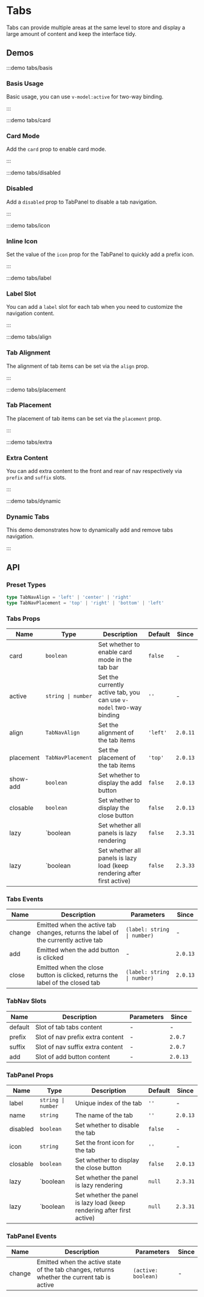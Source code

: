 # Tabs

Tabs can provide multiple areas at the same level to store and display a large amount of content and keep the interface tidy.

## Demos

:::demo tabs/basis

### Basis Usage

Basic usage, you can use `v-model:active` for two-way binding.

:::

:::demo tabs/card

### Card Mode

Add the `card` prop to enable card mode.

:::

:::demo tabs/disabled

### Disabled

Add a `disabled` prop to TabPanel to disable a tab navigation.

:::

:::demo tabs/icon

### Inline Icon

Set the value of the `icon` prop for the TabPanel to quickly add a prefix icon.

:::

:::demo tabs/label

### Label Slot

You can add a `label` slot for each tab when you need to customize the navigation content.

:::

:::demo tabs/align

### Tab Alignment

The alignment of tab items can be set via the `align` prop.

:::

:::demo tabs/placement

### Tab Placement

The placement of tab items can be set via the `placement` prop.

:::

:::demo tabs/extra

### Extra Content

You can add extra content to the front and rear of nav respectively via `prefix` and `suffix` slots.

:::

:::demo tabs/dynamic

### Dynamic Tabs

This demo demonstrates how to dynamically add and remove tabs navigation.

:::

## API

### Preset Types

```ts
type TabNavAlign = 'left' | 'center' | 'right'
type TabNavPlacement = 'top' | 'right' | 'bottom' | 'left'
```

### Tabs Props

| Name      | Type               | Description                                                             | Default  | Since    |
| --------- | ------------------ | ----------------------------------------------------------------------- | -------- | -------- |
| card      | `boolean`          | Set whether to enable card mode in the tab bar                          | `false`  | -        |
| active    | `string \| number` | Set the currently active tab, you can use `v-model` two-way binding     | `''`     | -        |
| align     | `TabNavAlign`      | Set the alignment of the tab items                                      | `'left'` | `2.0.11` |
| placement | `TabNavPlacement`  | Set the placement of the tab items                                      | `'top'`  | `2.0.13` |
| show-add  | `boolean`          | Set whether to display the add button                                   | `false`  | `2.0.13` |
| closable  | `boolean`          | Set whether to display the close button                                 | `false`  | `2.0.13` |
| lazy      | `boolean           | Set whether all panels is lazy rendering                                | `false`  | `2.3.31` |
| lazy      | `boolean           | Set whether all panels is lazy load (keep rendering after first active) | `false`  | `2.3.33` |

### Tabs Events

| Name   | Description                                                                        | Parameters                  | Since    |
| ------ | ---------------------------------------------------------------------------------- | --------------------------- | -------- |
| change | Emitted when the active tab changes, returns the label of the currently active tab | `(label: string \| number)` | -        |
| add    | Emitted when the add button is clicked                                             | -                           | `2.0.13` |
| close  | Emitted when the close button is clicked, returns the label of the closed tab      | `(label: string \| number)` | `2.0.13` |

### TabNav Slots

| Name    | Description                      | Parameters | Since    |
| ------- | -------------------------------- | ---------- | -------- |
| default | Slot of tab tabs content         | -          | -        |
| prefix  | Slot of nav prefix extra content | -          | `2.0.7`  |
| suffix  | Slot of nav suffix extra content | -          | `2.0.7`  |
| add     | Slot of add button content       | -          | `2.0.13` |

### TabPanel Props

| Name     | Type               | Description                                                            | Default | Since    |
| -------- | ------------------ | ---------------------------------------------------------------------- | ------- | -------- |
| label    | `string \| number` | Unique index of the tab                                                | `''`    | -        |
| name     | `string`           | The name of the tab                                                    | `''`    | `2.0.13` |
| disabled | `boolean`          | Set whether to disable the tab                                         | `false` | -        |
| icon     | `string`           | Set the front icon for the tab                                         | `''`    | -        |
| closable | `boolean`          | Set whether to display the close button                                | `false` | `2.0.13` |
| lazy     | `boolean           | Set whether the panel is lazy rendering                                | `null`  | `2.3.31` |
| lazy     | `boolean           | Set whether the panel is lazy load (keep rendering after first active) | `null`  | `2.3.31` |

### TabPanel Events

| Name   | Description                                                                                 | Parameters          | Since |
| ------ | ------------------------------------------------------------------------------------------- | ------------------- | ----- |
| change | Emitted when the active state of the tab changes, returns whether the current tab is active | `(active: boolean)` | -     |
